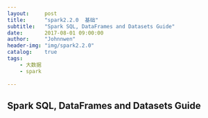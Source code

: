 ```yaml
---
layout:     post
title:      "spark2.2.0  基础"
subtitle:   "Spark SQL, DataFrames and Datasets Guide"
date:       2017-08-01 09:00:00
author:     "Johnnwen"
header-img: "img/spark2.2.0"
catalog:    true
tags:
    - 大数据
    - spark  
    
---
```


## Spark SQL, DataFrames and Datasets Guide


